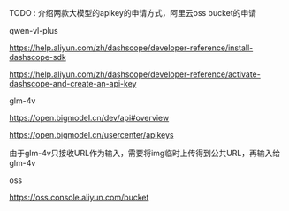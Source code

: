 TODO : 介绍两款大模型的apikey的申请方式，阿里云oss bucket的申请


qwen-vl-plus

https://help.aliyun.com/zh/dashscope/developer-reference/install-dashscope-sdk

https://help.aliyun.com/zh/dashscope/developer-reference/activate-dashscope-and-create-an-api-key


glm-4v

https://open.bigmodel.cn/dev/api#overview

https://open.bigmodel.cn/usercenter/apikeys

由于glm-4v只接收URL作为输入，需要将img临时上传得到公共URL，再输入给glm-4v

oss

https://oss.console.aliyun.com/bucket
